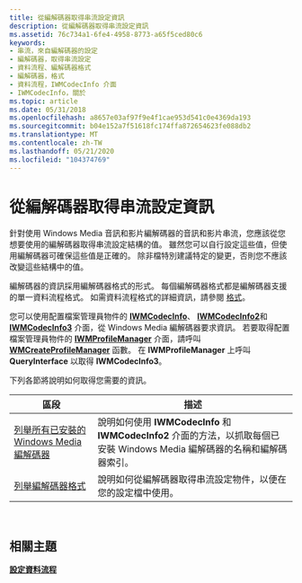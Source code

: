 ```yaml
---
title: 從編解碼器取得串流設定資訊
description: 從編解碼器取得串流設定資訊
ms.assetid: 76c734a1-6fe4-4958-8773-a65f5ced80c6
keywords:
- 串流，來自編解碼器的設定
- 編解碼器，取得串流設定
- 資料流程、編解碼器格式
- 編解碼器，格式
- 資料流程，IWMCodecInfo 介面
- IWMCodecInfo，關於
ms.topic: article
ms.date: 05/31/2018
ms.openlocfilehash: a8657e03af97f9e4f1cae953d541c0e4369da193
ms.sourcegitcommit: b04e152a7f51618fc174ffa872654623fe088db2
ms.translationtype: MT
ms.contentlocale: zh-TW
ms.lasthandoff: 05/21/2020
ms.locfileid: "104374769"
---
```

# <a name="getting-stream-configuration-information-from-codecs"></a>從編解碼器取得串流設定資訊

針對使用 Windows Media 音訊和影片編解碼器的音訊和影片串流，您應該從您想要使用的編解碼器取得串流設定結構的值。 雖然您可以自行設定這些值，但使用編解碼器可確保這些值是正確的。 除非檔特別建議特定的變更，否則您不應該改變這些結構中的值。

編解碼器的資訊採用編解碼器格式的形式。 每個編解碼器格式都是編解碼器支援的單一資料流程格式。 如需資料流程格式的詳細資訊，請參閱 [格式](formats.md)。

您可以使用配置檔案管理員物件的 [**IWMCodecInfo**](/previous-versions/windows/desktop/api/wmsdkidl/nn-wmsdkidl-iwmcodecinfo)、 [**IWMCodecInfo2**](/previous-versions/windows/desktop/api/wmsdkidl/nn-wmsdkidl-iwmcodecinfo2)和 [**IWMCodecInfo3**](/previous-versions/windows/desktop/api/wmsdkidl/nn-wmsdkidl-iwmcodecinfo3) 介面，從 Windows Media 編解碼器要求資訊。 若要取得配置檔案管理員物件的 [**IWMProfileManager**](/previous-versions/windows/desktop/api/wmsdkidl/nn-wmsdkidl-iwmprofilemanager) 介面，請呼叫 [**WMCreateProfileManager**](/previous-versions/windows/desktop/api/Wmsdkidl/nf-wmsdkidl-wmcreateprofilemanager) 函數。 在 **IWMProfileManager** 上呼叫 **QueryInterface** 以取得 **IWMCodecInfo3**。

下列各節將說明如何取得您需要的資訊。



| 區段                                                                                                | 描述                                                                                                                                                           |
|--------------------------------------------------------------------------------------------------------|-----------------------------------------------------------------------------------------------------------------------------------------------------------------------|
| [列舉所有已安裝的 Windows Media 編解碼器](to-enumerate-all-installed-windows-media-codecs.md) | 說明如何使用 **IWMCodecInfo** 和 **IWMCodecInfo2** 介面的方法，以抓取每個已安裝 Windows Media 編解碼器的名稱和編解碼器索引。 |
| [列舉編解碼器格式](to-enumerate-codec-formats.md)                                           | 說明如何從編解碼器取得串流設定物件，以便在您的設定檔中使用。                                                                               |



 

## <a name="related-topics"></a>相關主題

<dl> <dt>

[**設定資料流程**](configuring-streams.md)
</dt> </dl>

 

 




